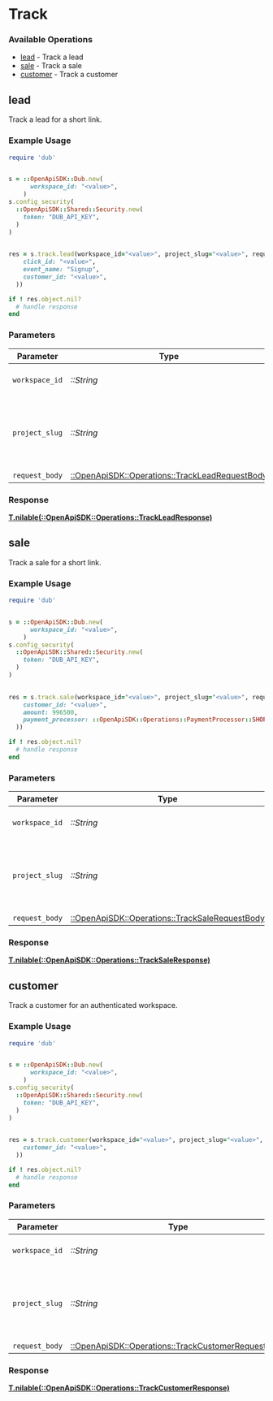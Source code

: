 # Track


### Available Operations

* [lead](#lead) - Track a lead
* [sale](#sale) - Track a sale
* [customer](#customer) - Track a customer

## lead

Track a lead for a short link.

### Example Usage

```ruby
require 'dub'


s = ::OpenApiSDK::Dub.new(
      workspace_id: "<value>",
    )
s.config_security(
  ::OpenApiSDK::Shared::Security.new(
    token: "DUB_API_KEY",
  )
)

    
res = s.track.lead(workspace_id="<value>", project_slug="<value>", request_body=::OpenApiSDK::Operations::TrackLeadRequestBody.new(
    click_id: "<value>",
    event_name: "Signup",
    customer_id: "<value>",
  ))

if ! res.object.nil?
  # handle response
end

```

### Parameters

| Parameter                                                                                         | Type                                                                                              | Required                                                                                          | Description                                                                                       |
| ------------------------------------------------------------------------------------------------- | ------------------------------------------------------------------------------------------------- | ------------------------------------------------------------------------------------------------- | ------------------------------------------------------------------------------------------------- |
| `workspace_id`                                                                                    | *::String*                                                                                        | :heavy_minus_sign:                                                                                | The ID of the workspace.                                                                          |
| `project_slug`                                                                                    | *::String*                                                                                        | :heavy_minus_sign:                                                                                | The slug of the project. This field is deprecated – use `workspaceId` instead.                    |
| `request_body`                                                                                    | [::OpenApiSDK::Operations::TrackLeadRequestBody](../../models/operations/trackleadrequestbody.md) | :heavy_minus_sign:                                                                                | N/A                                                                                               |


### Response

**[T.nilable(::OpenApiSDK::Operations::TrackLeadResponse)](../../models/operations/trackleadresponse.md)**


## sale

Track a sale for a short link.

### Example Usage

```ruby
require 'dub'


s = ::OpenApiSDK::Dub.new(
      workspace_id: "<value>",
    )
s.config_security(
  ::OpenApiSDK::Shared::Security.new(
    token: "DUB_API_KEY",
  )
)

    
res = s.track.sale(workspace_id="<value>", project_slug="<value>", request_body=::OpenApiSDK::Operations::TrackSaleRequestBody.new(
    customer_id: "<value>",
    amount: 996500,
    payment_processor: ::OpenApiSDK::Operations::PaymentProcessor::SHOPIFY,
  ))

if ! res.object.nil?
  # handle response
end

```

### Parameters

| Parameter                                                                                         | Type                                                                                              | Required                                                                                          | Description                                                                                       |
| ------------------------------------------------------------------------------------------------- | ------------------------------------------------------------------------------------------------- | ------------------------------------------------------------------------------------------------- | ------------------------------------------------------------------------------------------------- |
| `workspace_id`                                                                                    | *::String*                                                                                        | :heavy_minus_sign:                                                                                | The ID of the workspace.                                                                          |
| `project_slug`                                                                                    | *::String*                                                                                        | :heavy_minus_sign:                                                                                | The slug of the project. This field is deprecated – use `workspaceId` instead.                    |
| `request_body`                                                                                    | [::OpenApiSDK::Operations::TrackSaleRequestBody](../../models/operations/tracksalerequestbody.md) | :heavy_minus_sign:                                                                                | N/A                                                                                               |


### Response

**[T.nilable(::OpenApiSDK::Operations::TrackSaleResponse)](../../models/operations/tracksaleresponse.md)**


## customer

Track a customer for an authenticated workspace.

### Example Usage

```ruby
require 'dub'


s = ::OpenApiSDK::Dub.new(
      workspace_id: "<value>",
    )
s.config_security(
  ::OpenApiSDK::Shared::Security.new(
    token: "DUB_API_KEY",
  )
)

    
res = s.track.customer(workspace_id="<value>", project_slug="<value>", request_body=::OpenApiSDK::Operations::TrackCustomerRequestBody.new(
    customer_id: "<value>",
  ))

if ! res.object.nil?
  # handle response
end

```

### Parameters

| Parameter                                                                                                 | Type                                                                                                      | Required                                                                                                  | Description                                                                                               |
| --------------------------------------------------------------------------------------------------------- | --------------------------------------------------------------------------------------------------------- | --------------------------------------------------------------------------------------------------------- | --------------------------------------------------------------------------------------------------------- |
| `workspace_id`                                                                                            | *::String*                                                                                                | :heavy_minus_sign:                                                                                        | The ID of the workspace.                                                                                  |
| `project_slug`                                                                                            | *::String*                                                                                                | :heavy_minus_sign:                                                                                        | The slug of the project. This field is deprecated – use `workspaceId` instead.                            |
| `request_body`                                                                                            | [::OpenApiSDK::Operations::TrackCustomerRequestBody](../../models/operations/trackcustomerrequestbody.md) | :heavy_minus_sign:                                                                                        | N/A                                                                                                       |


### Response

**[T.nilable(::OpenApiSDK::Operations::TrackCustomerResponse)](../../models/operations/trackcustomerresponse.md)**

